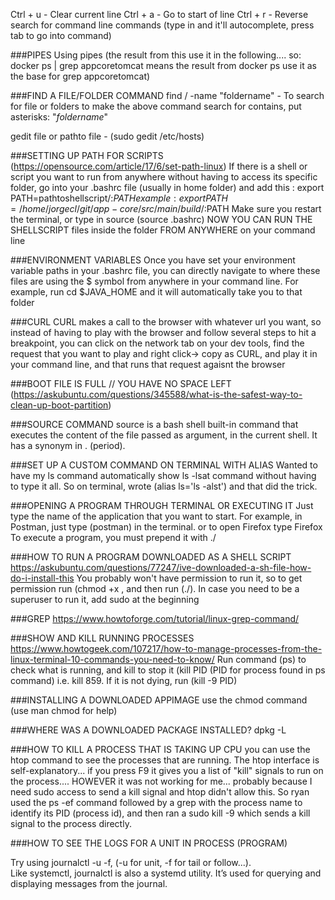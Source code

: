 Ctrl +  u     - Clear current line
Ctrl +  a     - Go to start of line
Ctrl +  r      - Reverse search for command line commands (type in and it'll autocomplete, press tab to go into command)

###PIPES 
Using pipes (the result from this use it in the following.... so: docker ps | grep appcoretomcat means the result from docker ps use it as the base for grep appcoretomcat)

###FIND A FILE/FOLDER COMMAND
find / -name "foldername"   -  To search for file or folders
to make the above command search for contains, put asterisks: "*foldername*"

gedit file or pathto file - (sudo gedit /etc/hosts)

###SETTING UP PATH FOR SCRIPTS (https://opensource.com/article/17/6/set-path-linux)
If there is a shell or script you want to run from anywhere without having to access its specific folder, go into your .bashrc file (usually in home folder) and add this : export PATH=pathtoshellscript/:$PATH
example: export PATH=/home/jorgecl/git/app-core/src/main/build/:$PATH
Make sure you restart the terminal, or type in source <filename> (source .bashrc)
NOW YOU CAN RUN THE SHELLSCRIPT files inside the folder  FROM ANYWHERE on your command line

###ENVIRONMENT VARIABLES
Once you have set your environment variable paths in your .bashrc file, you can directly navigate to where these files are using the $ symbol from anywhere in your command line. For example, run cd $JAVA_HOME and it will automatically take you to that folder

###CURL
CURL makes a call to the browser with whatever url you want, so instead of having to play with the browser and follow several steps to hit a breakpoint, you can click on the network tab on your dev tools, find the request that you want to play and right click-> copy as CURL, and play it in your command line, and that runs that request agaisnt the browser

###BOOT FILE IS FULL // YOU HAVE NO SPACE LEFT
(https://askubuntu.com/questions/345588/what-is-the-safest-way-to-clean-up-boot-partition)

###SOURCE COMMAND
source is a bash shell built-in command that executes the content of the file passed as argument, in the current shell. It has a synonym in . (period).

###SET UP A CUSTOM COMMAND ON TERMINAL WITH ALIAS
Wanted to have my ls command automatically show ls -lsat command without having to type it all. So on terminal, wrote (alias ls='ls -alst') and that did the trick.

###OPENING A PROGRAM THROUGH TERMINAL OR EXECUTING IT
Just type the name of the application that you want to start. For example, in Postman, just type (postman) in the terminal. or to open Firefox type Firefox
To execute a program, you must prepend it with ./

###HOW TO RUN A PROGRAM DOWNLOADED AS A SHELL SCRIPT 
https://askubuntu.com/questions/77247/ive-downloaded-a-sh-file-how-do-i-install-this 
You probably won't have permission to run it, so to get permission run (chmod +x <shellscript>, and then run (./<shellscript>). In case you need to be a superuser to run it, add sudo at the beginning

###GREP
https://www.howtoforge.com/tutorial/linux-grep-command/

###SHOW AND KILL RUNNING PROCESSES
https://www.howtogeek.com/107217/how-to-manage-processes-from-the-linux-terminal-10-commands-you-need-to-know/
Run command (ps) to check what is running, and kill to stop it (kill PID (PID for process found in ps command) i.e. kill 859. If it is not dying, run (kill -9  PID)

###INSTALLING A DOWNLOADED APPIMAGE
use the chmod command (use man chmod for help)


###WHERE WAS A DOWNLOADED PACKAGE INSTALLED?
dpkg -L <package name>


###HOW TO KILL A PROCESS THAT IS TAKING UP CPU
you can use the htop command to see the processes that are running.
The htop interface is self-explanatory... if you press F9 it gives you a list of "kill" signals to run on the process.... HOWEVER it was not working for me... probably because I need sudo access to send a kill signal and htop didn't allow this. 
So ryan used the ps -ef command followed by a grep with the process name to identify its PID (process id), and then ran a sudo kill -9 <PID> which sends a kill signal to the process directly.


###HOW TO SEE THE LOGS FOR A UNIT IN PROCESS (PROGRAM)

Try using journalctl -u <program> -f, (-u for unit, -f for tail or follow...).  
	Like systemctl, journalctl is also a systemd utility. It’s used for querying and displaying messages from the journal.